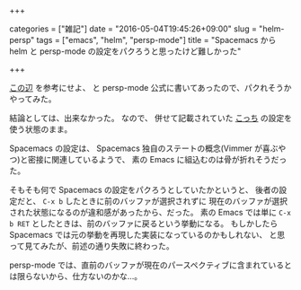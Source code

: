 +++

categories = ["雑記"]
date = "2016-05-04T19:45:26+09:00"
slug = "helm-persp"
tags = ["emacs", "helm", "persp-mode"]
title = "Spacemacs から helm と persp-mode の設定をパクろうと思ったけど難しかった"

+++

[この辺](https://github.com/syl20bnr/spacemacs/blob/master/layers/%2Bwindow-management/spacemacs-layouts/funcs.el) を参考にせよ、
と persp-mode 公式に書いてあったので、パクれそうかやってみた。

結論としては、出来なかった。
なので、 併せて記載されていた [こっち](https://gist.github.com/Bad-ptr/304ada85c9ba15013303) の設定を使う状態のまま。

Spacemacs の設定は、 Spacemacs 独自のステートの概念(Vimmer が喜ぶやつ)と密接に関連しているようで、
素の Emacs に組込むのは骨が折れそうだった。

そもそも何で Spacemacs の設定をパクろうとしていたかというと、
後者の設定だと、 `C-x b` したときに前のバッファが選択されずに
現在のバッファが選択された状態になるのが違和感があったから、だった。
素の Emacs では単に `C-x b RET` としたときは、前のバッファに戻るという挙動になる。
もしかしたら Spacemacs では元の挙動を再現した実装になっているのかもしれない、
と思って見てみたが、前述の通り失敗に終わった。

persp-mode では、直前のバッファが現在のパースペクティブに含まれているとは限らないから、仕方ないのかな…。
